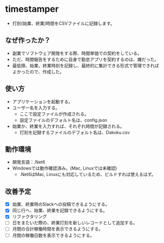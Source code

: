# timestamper
- 打刻(始業、終業)時間をCSVファイルに記録します。

## なぜ作ったか？
- 副業でソフトウェア開発をする際、時間単価での契約をしている。
- ただ、時間報告をするために自身で勤怠アプリを契約するのは、嫌だった。
- 最低限、始業、終業時刻を記録し、最終的に集計できる形式で管理できればよかったので、作成した。

## 使い方
- アプリケーションを起動する。
- ユーザー名を入力する。
  - ここで設定ファイルが作成される。
  - 設定ファイルのデフォルト名は、config.json
- 始業か、終業を入力すれば、それぞれ時間が記録される。
  - 打刻を記録するファイルのデフォルト名は、Dakoku.csv

## 動作環境
- 開発言語：.Net6
- Windowsでは動作確認済み。(Mac, Linuxでは未確認)
  - .Net6はMac, Linuxにも対応しているため、ビルドすれば使えるはず。

## 改善予定
- [x] 始業、終業時のSlackへの投稿できるようにする。
- [x] 同じ行へ、始業、終業を記録できるようにする。
- [x] リファクタリング
- [ ] 日をまたいだ際の、終業打刻を新しいレコードとして追加する。
- [ ] 月間の合計稼働時間を表示できるようにする。
- [ ] 月間の稼働日数を表示できるようにする。

